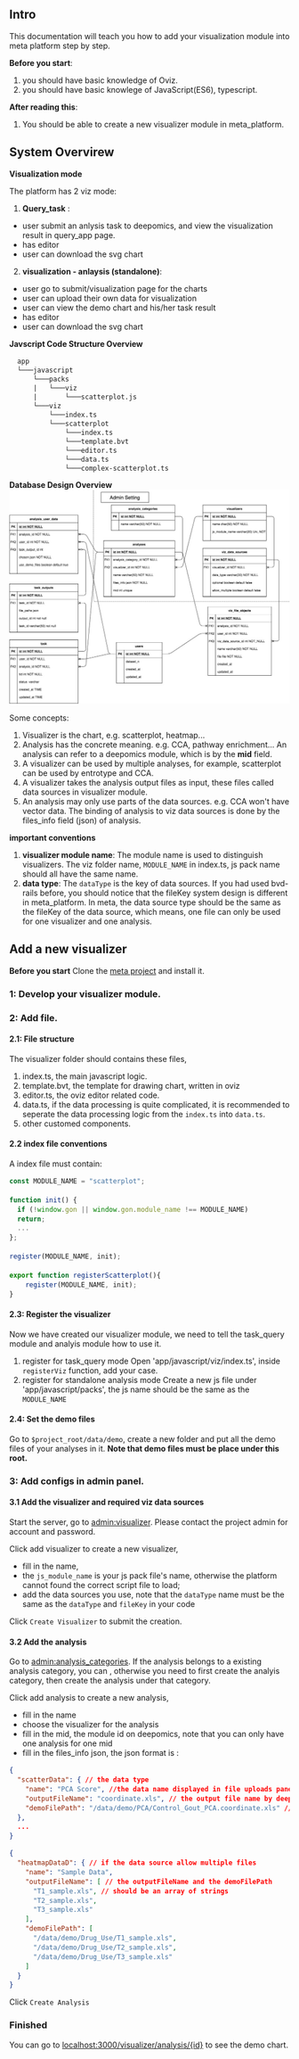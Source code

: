 ## Intro

   This documentation will teach you how to add your visualization module into meta platform step by step.

   **Before you start**:
   1. you should have basic knowledge of Oviz.
   2. you should have basic knowlege of JavaScript(ES6), typescript.
   
   **After reading this**:
   1. You should be able to create a new visualizer module in meta_platform.
   


## System Overvirew

**Visualization mode**

The platform has 2 viz mode:
1. **Query_task** : 
- user submit an anlysis task to deepomics, and view the visualization result in query_app page.
- has editor
- user can download the svg chart
2. **visualization - anlaysis (standalone)**:  
- user go to submit/visualization page for the charts
- user can upload their own data for visualization
- user can view the demo chart and his/her task result
- has editor
- user can download the svg chart

**Javscript Code Structure Overview**

      app
      └───javascript                      
          └───packs
          |   └───viz  
          |       └───scatterplot.js
          └───viz
              └───index.ts
              └───scatterplot
                  └───index.ts
                  └───template.bvt
                  └───editor.ts
                  └───data.ts
                  └───complex-scatterplot.ts


**Database Design Overview**
![Database Design](_images/db_design.png)


Some concepts:
1. Visualizer is the chart, e.g. scatterplot, heatmap...
2. Analysis has the concrete meaning. e.g. CCA, pathway enrichment... An analysis can refer to a deepomics module, which is by the **mid** field.
3. A visualizer can be used by multiple analyses, for example, scatterplot can be used by entrotype and CCA.
4. A visualizer takes the analysis output files as input, these files called data sources in visualizer module.
5. An analysis may only use parts of the data sources. e.g. CCA won't have vector data. The binding of analysis to viz data sources is done by the files_info field (json) of analysis.

**important conventions**

1. **visualizer module name**: 
    The module name is used to distinguish visualizers. The viz folder name, `MODULE_NAME` in index.ts, js pack name should all have the same name.
2. **data type**: 
    The `dataType` is the key of data sources. If you had used bvd-rails before, you should notice that the fileKey system design is different in meta_platform. In meta, the data source type should be the same as the fileKey of the data source, which means, one file can only be used for one visualizer and one analysis.

## Add a new visualizer

**Before you start** Clone the [meta project](https://delta.cs.cityu.edu.hk/chelijia/meta_platform) and install it.

### 1: Develop your visualizer module.


### 2: Add file.

#### 2.1: File structure

The visualizer folder should contains these files, 
1. index.ts, the main javascript logic.
2. template.bvt, the template for drawing chart, written in oviz
3. editor.ts, the oviz editor related code.
4. data.ts, if the data processing is quite complicated, it is recommended to seperate the data processing logic from the `index.ts` into `data.ts`.
5. other customed components.

#### 2.2 index file conventions
  A index file must contain:
  ```typescript
  const MODULE_NAME = "scatterplot";

  function init() {
    if (!window.gon || window.gon.module_name !== MODULE_NAME)    
    return;
    ...
  };

  register(MODULE_NAME, init);

  export function registerScatterplot(){
      register(MODULE_NAME, init);
  }
  ```

#### 2.3: Register the visualizer

Now we have created our visualizer module, we need to tell the task_query module and analyis module how to use it.

1. register for task_query mode
Open 'app/javascript/viz/index.ts', inside `registerViz` function, add your case.
2. register for standalone analysis mode
Create a new js file under 'app/javascript/packs', the js name should be the same as the `MODULE_NAME`

#### 2.4: Set the demo files

Go to `$project_root/data/demo`, create a new folder and put all the demo files of your analyses in it. **Note that demo files must be place under this root.**


### 3: Add configs in admin panel.

#### 3.1 Add the visualizer and required viz data sources

Start the server, go to [admin:visualizer](). Please contact the project admin for account and password.

Click add visualizer to create a new visualizer, 
- fill in the name, 
- the `js_module_name` is your js pack file's name, otherwise the platform cannot found the correct script file to load; 
- add the data sources you use, note that the `dataType` name must be the same as the `dataType` and `fileKey` in your code

Click `Create Visualizer` to submit the creation.


#### 3.2 Add the analysis

Go to [admin:analysis_categories](). If the analysis belongs to a existing analysis category, you can , otherwise you need to first create the analyis category, then create the analysis under that category.

Click add analysis to create a new analysis,
- fill in the name
- choose the visualizer for the analysis
- fill in the mid, the module id on deepomics, note that you can only have one analysis for one mid
- fill in the files_info json, the json format is : 
```json 
{
  "scatterData": { // the data type
    "name": "PCA Score", //the data name displayed in file uploads panel
    "outputFileName": "coordinate.xls", // the output file name by deep omics
    "demoFilePath": "/data/demo/PCA/Control_Gout_PCA.coordinate.xls" // the demo file name
  },
  ...
}
```
```json 
{
  "heatmapDataD": { // if the data source allow multiple files
    "name": "Sample Data",
    "outputFileName": [ // the outputFileName and the demoFilePath
      "T1_sample.xls", // should be an array of strings
      "T2_sample.xls",
      "T3_sample.xls"
    ],
    "demoFilePath": [
      "/data/demo/Drug_Use/T1_sample.xls",
      "/data/demo/Drug_Use/T2_sample.xls",
      "/data/demo/Drug_Use/T3_sample.xls"
    ]
  }
}
```

Click `Create Analysis`

### Finished
  You can go to [localhost:3000/visualizer/analysis/{id}]() to see the demo chart.
